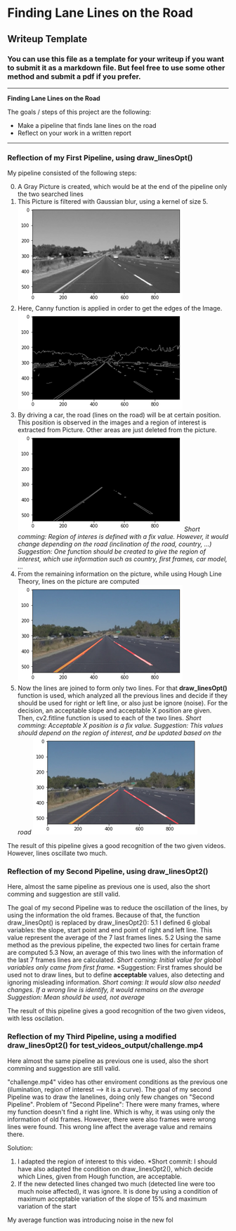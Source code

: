 # **Finding Lane Lines on the Road** 

## Writeup Template

### You can use this file as a template for your writeup if you want to submit it as a markdown file. But feel free to use some other method and submit a pdf if you prefer.

---

**Finding Lane Lines on the Road**

The goals / steps of this project are the following:
* Make a pipeline that finds lane lines on the road
* Reflect on your work in a written report


[//]: # (Image References)
[image1]: ./writeup_picture/download.png "P1"
[image2]: ./writeup_picture/download%20(1).png "P2"
[image3]: ./writeup_picture/download%20(2).png "P3"
[image4]: ./writeup_picture/download%20(3).png "P4"
[image5]: ./writeup_picture/download%20(4).png "P5"

---

### Reflection of my First Pipeline, using draw_linesOpt()

My pipeline consisted of the following steps:

0. A Gray Picture is created, which would be at the end of the pipeline only the two searched lines
1. This Picture is filtered with Gaussian blur, using a kernel of size 5.
![alt text][image1]
2. Here, Canny function is applied in order to get the edges of the Image. 
![alt text][image2]
3. By driving a car, the road (lines on the road) will be at certain position. This position is observed in the images and a region of interest is extracted from Picture. Other areas are just deleted from the picture.
![alt text][image3]
*Short comming: Region of interes is defined with a fix value. However, it would change depending on the road (inclination of the road, country, ...)*
*Suggestion: One function should be created to give the region of interest, which use information such as country, first frames, car model, ...*
4. From the remaining information on the picture, while using Hough Line Theory, lines on the picture are computed
![alt text][image4]
5. Now the lines are joined to form only two lines. For that **draw_linesOpt()** function is used, which analyzed all the previous lines and decide if they should be used for right or left line, or also just be ignore (noise). For the decision, an acceptable slope and acceptable X position are given. Then, cv2.fitline function is used to each of the two lines.
*Short comming: Acceptable X position is a fix value.*
*Suggestion: This values should depend on the region of interest, and be updated based on the road*
![alt text][image5]

The result of this pipeline gives a good recognition of the two given videos. However, lines oscillate two much.


### Reflection of my Second Pipeline, using draw_linesOpt2()
Here, almost the same pipeline as previous one is used, also the short comming and suggestion are still valid.

The goal of my second Pipeline was to reduce the oscillation of the lines, by using the information the old frames. Because of that, the function draw_linesOpt() is replaced by draw_linesOpt2():
5.1 I defined 6 global variables: the slope, start point and end point of right and left line. This value represent the average of the 7 last frames lines.
5.2 Using the same method as the previous pipeline, the expected two lines for certain frame are computed
5.3 Now, an average of this two lines with the information of the last 7 frames lines are calculated. 
*Short coming: Initial value for global variables only came from first frame.*
*Suggestion: First frames should be used not to draw lines, but to define **acceptable** values, also detecting and ignoring misleading information. 
*Short coming: It would slow also needed changes. If a wrong line is identify, it would remains on the average*
*Suggestion: Mean should be used, not average*

The result of this pipeline gives a good recognition of the two given videos, with less oscilation.

### Reflection of my Third Pipeline, using a modified draw_linesOpt2() for test_videos_output/challenge.mp4
Here almost the same pipeline as previous one is used, also the short comming and suggestion are still valid.

"challenge.mp4" video has other enviroment conditions as the previous one (ilumination, region of interest --> it is a curve). The goal of my second Pipeline was to draw the lanelines, doing only few changes on "Second Pipeline". 
Problem of "Second Pipeline": There were many frames, where my function doesn't find a right line. Which is why, it was using only the information of old frames. However, there were also frames were wrong lines were found. This wrong line affect the average value and remains there.

Solution: 
1. I adapted the region of interest to this video. 
*Short commit: I should have also adapted the condition on draw_linesOpt2(), which decide which Lines, given from Hough function, are acceptable.
3. If the new detected lines changed two much (detected line were too much noise affected), it was ignore. It is done by using a condition of maximum acceptable variation of the slope of 15% and maximum variation of the start   


My average function was introducing noise in the new fol

